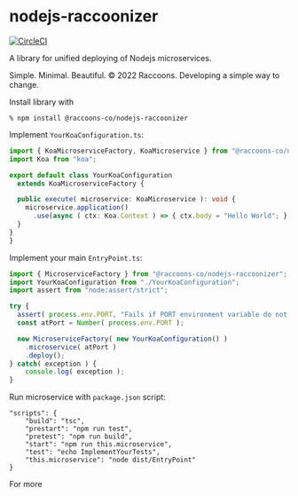 # nodejs-raccoonizer

[![CircleCI](https://dl.circleci.com/status-badge/img/gh/raccoons-co/nodejs-raccoonizer/tree/main.svg?style=svg)](https://dl.circleci.com/status-badge/redirect/gh/raccoons-co/nodejs-raccoonizer/tree/main)

A library for unified deploying of Nodejs microservices.

Simple. Minimal. Beautiful.
© 2022 Raccoons. Developing a simple way to change.

Install library with
```shell
% npm install @raccoons-co/nodejs-raccoonizer
```

Implement `YourKoaConfiguration.ts`:
```typescript
import { KoaMicroserviceFactory, KoaMicroservice } from "@raccoons-co/nodejs-raccoonizer";
import Koa from "koa";

export default class YourKoaConfiguration
  extends KoaMicroserviceFactory {

  public execute( microservice: KoaMicroservice ): void {
    microservice.application()
      .use(async ( ctx: Koa.Context ) => { ctx.body = "Hello World"; } );
  }
}
}
```
Implement your main `EntryPoint.ts`:
```typescript
import { MicroserviceFactory } from "@raccoons-co/nodejs-raccoonizer";
import YourKoaConfiguration from "./YourKoaConfiguration";
import assert from "node:assert/strict";

try {
  assert( process.env.PORT, "Fails if PORT environment variable do not exist." );
  const atPort = Number( process.env.PORT );

  new MicroserviceFactory( new YourKoaConfiguration() )
    .microservice( atPort )
    .deploy();
} catch( exception ) {
    console.log( exception );
}
```
Run microservice with `package.json` script:
```
"scripts": {
    "build": "tsc",
    "prestart": "npm run test",
    "pretest": "npm run build",
    "start": "npm run this.microservice",
    "test": "echo ImplementYourTests",
    "this.microservice": "node dist/EntryPoint"
}
```

For more